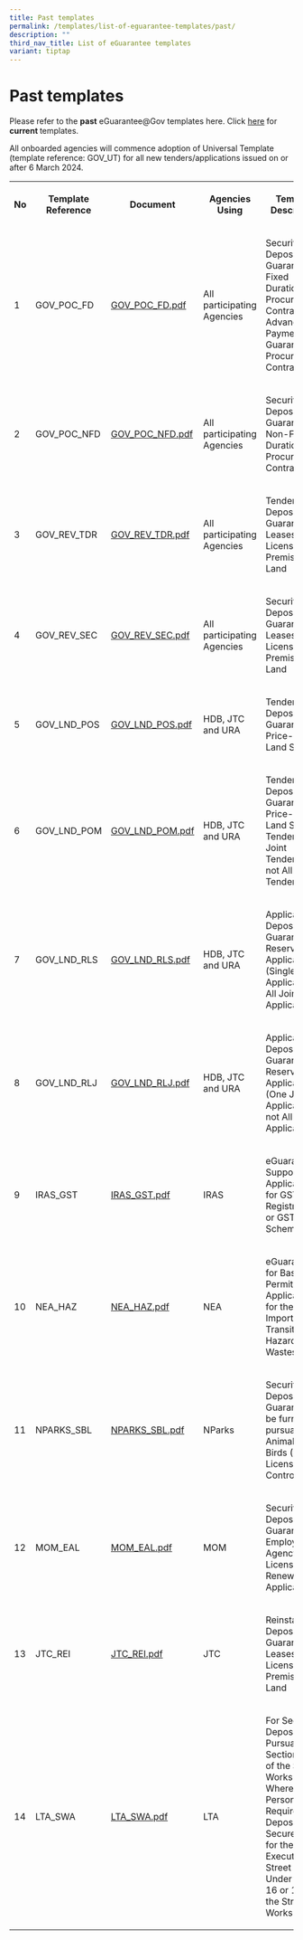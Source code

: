 ```yaml
---
title: Past templates
permalink: /templates/list-of-eguarantee-templates/past/
description: ""
third_nav_title: List of eGuarantee templates
variant: tiptap
---
```

<h1>Past templates</h1>
<p>Please refer to the <strong>past</strong> eGuarantee@Gov templates here.
Click <a href="/templates/list-of-eguarantee-templates/existing/" rel="noopener noreferrer nofollow" target="_blank">here</a> for <strong>current </strong>templates.</p>
<p>All onboarded agencies will commence adoption of Universal Template (template
reference: GOV_UT) for all new tenders/applications issued on or after
6 March 2024.</p>
<table>
<tbody>
<tr>
<th rowspan="1" colspan="1">
<p>No</p>
</th>
<th rowspan="1" colspan="1">
<p>Template Reference</p>
</th>
<th rowspan="1" colspan="1">
<p>Document</p>
</th>
<th rowspan="1" colspan="1">
<p>Agencies Using</p>
</th>
<th rowspan="1" colspan="1">
<p>Template Description</p>
</th>
</tr>
<tr>
<td rowspan="1" colspan="1">
<p>1</p>
</td>
<td rowspan="1" colspan="1">
<p>GOV_POC_FD</p>
</td>
<td rowspan="1" colspan="1">
<p><a href="/files/gov_poc_fd.pdf" rel="noopener noreferrer nofollow" target="_blank">GOV_POC_FD.pdf</a>
</p>
<p></p>
</td>
<td rowspan="1" colspan="1">
<p>All participating Agencies</p>
</td>
<td rowspan="1" colspan="1">
<p>Security Deposit Guarantee for Fixed Duration Procurement Contracts/ Advance
Payment Guarantee for Procurement Contracts</p>
</td>
</tr>
<tr>
<td rowspan="1" colspan="1">
<p>2</p>
</td>
<td rowspan="1" colspan="1">
<p>GOV_POC_NFD</p>
</td>
<td rowspan="1" colspan="1">
<p><a href="/files/gov_poc_nfd.pdf" rel="noopener noreferrer nofollow" target="_blank">GOV_POC_NFD.pdf</a>
</p>
</td>
<td rowspan="1" colspan="1">
<p>All participating Agencies</p>
</td>
<td rowspan="1" colspan="1">
<p>Security Deposit Guarantee for Non-Fixed Duration Procurement Contracts</p>
</td>
</tr>
<tr>
<td rowspan="1" colspan="1">
<p>3</p>
</td>
<td rowspan="1" colspan="1">
<p>GOV_REV_TDR</p>
</td>
<td rowspan="1" colspan="1">
<p><a href="/files/gov_rev_tdr.pdf" rel="noopener noreferrer nofollow" target="_blank">GOV_REV_TDR.pdf</a>
</p>
</td>
<td rowspan="1" colspan="1">
<p>All participating Agencies</p>
</td>
<td rowspan="1" colspan="1">
<p>Tender Deposit Guarantee for Leases or Licenses of Premises/ Land</p>
</td>
</tr>
<tr>
<td rowspan="1" colspan="1">
<p>4</p>
</td>
<td rowspan="1" colspan="1">
<p>GOV_REV_SEC</p>
</td>
<td rowspan="1" colspan="1">
<p><a href="/files/gov_rev_sec.pdf" rel="noopener noreferrer nofollow" target="_blank">GOV_REV_SEC.pdf</a>
</p>
</td>
<td rowspan="1" colspan="1">
<p>All participating Agencies</p>
</td>
<td rowspan="1" colspan="1">
<p>Security Deposit Guarantee for Leases or Licenses of Premises/ Land</p>
</td>
</tr>
<tr>
<td rowspan="1" colspan="1">
<p>5</p>
</td>
<td rowspan="1" colspan="1">
<p>GOV_LND_POS</p>
</td>
<td rowspan="1" colspan="1">
<p><a href="/files/gov_lnd_pos.pdf" rel="noopener noreferrer nofollow" target="_blank">GOV_LND_POS.pdf</a>
</p>
</td>
<td rowspan="1" colspan="1">
<p>HDB, JTC and URA</p>
</td>
<td rowspan="1" colspan="1">
<p>Tender Deposit Guarantee for Price-Only Land Sale</p>
</td>
</tr>
<tr>
<td rowspan="1" colspan="1">
<p>6</p>
</td>
<td rowspan="1" colspan="1">
<p>GOV_LND_POM</p>
</td>
<td rowspan="1" colspan="1">
<p><a href="/files/gov_lnd_pom.pdf" rel="noopener noreferrer nofollow" target="_blank">GOV_LND_POM.pdf</a>
</p>
</td>
<td rowspan="1" colspan="1">
<p>HDB, JTC and URA</p>
</td>
<td rowspan="1" colspan="1">
<p>Tender Deposit Guarantee for Price-Only Land Sale Tenders (One Joint Tenderers
but not All Joint Tenderers)</p>
</td>
</tr>
<tr>
<td rowspan="1" colspan="1">
<p>7</p>
</td>
<td rowspan="1" colspan="1">
<p>GOV_LND_RLS</p>
</td>
<td rowspan="1" colspan="1">
<p><a href="/files/gov_lnd_rls.pdf" rel="noopener noreferrer nofollow" target="_blank">GOV_LND_RLS.pdf</a>
</p>
</td>
<td rowspan="1" colspan="1">
<p>HDB, JTC and URA</p>
</td>
<td rowspan="1" colspan="1">
<p>Application Deposit Guarantee for Reserve List Applications (Single Applicant
or All Joint Applicants)</p>
</td>
</tr>
<tr>
<td rowspan="1" colspan="1">
<p>8</p>
</td>
<td rowspan="1" colspan="1">
<p>GOV_LND_RLJ</p>
</td>
<td rowspan="1" colspan="1">
<p><a href="/files/gov_lnd_rlj.pdf" rel="noopener noreferrer nofollow" target="_blank">GOV_LND_RLJ.pdf</a>
</p>
</td>
<td rowspan="1" colspan="1">
<p>HDB, JTC and URA</p>
</td>
<td rowspan="1" colspan="1">
<p>Application Deposit Guarantee for Reserve List Applications (One Joint
Applicant but not All Joint Applicants)</p>
</td>
</tr>
<tr>
<td rowspan="1" colspan="1">
<p>9</p>
</td>
<td rowspan="1" colspan="1">
<p>IRAS_GST</p>
</td>
<td rowspan="1" colspan="1">
<p><a href="/files/iras_gst.pdf" rel="noopener noreferrer nofollow" target="_blank">IRAS_GST.pdf</a>
</p>
</td>
<td rowspan="1" colspan="1">
<p>IRAS</p>
</td>
<td rowspan="1" colspan="1">
<p>eGuarantee to Support Applications for GST Registration or GST Schemes</p>
</td>
</tr>
<tr>
<td rowspan="1" colspan="1">
<p>10</p>
</td>
<td rowspan="1" colspan="1">
<p>NEA_HAZ</p>
</td>
<td rowspan="1" colspan="1">
<p><a href="/files/nea_haz.pdf" rel="noopener noreferrer nofollow" target="_blank">NEA_HAZ.pdf</a>
</p>
</td>
<td rowspan="1" colspan="1">
<p>NEA</p>
</td>
<td rowspan="1" colspan="1">
<p>eGuarantee for Basel Permit Application for the Export, Import and Transit
of Hazardous Wastes</p>
</td>
</tr>
<tr>
<td rowspan="1" colspan="1">
<p>11</p>
</td>
<td rowspan="1" colspan="1">
<p>NPARKS_SBL</p>
</td>
<td rowspan="1" colspan="1">
<p><a href="/files/nparks_sbl.pdf" rel="noopener noreferrer nofollow" target="_blank">NPARKS_SBL.pdf</a>
</p>
</td>
<td rowspan="1" colspan="1">
<p>NParks</p>
</td>
<td rowspan="1" colspan="1">
<p>Security Deposit Guarantee to be furnished pursuant to Animals and Birds
(Dog Licensing and Control) Rules</p>
</td>
</tr>
<tr>
<td rowspan="1" colspan="1">
<p>12</p>
</td>
<td rowspan="1" colspan="1">
<p>MOM_EAL</p>
</td>
<td rowspan="1" colspan="1">
<p><a href="/files/mom_eal.pdf" rel="noopener noreferrer nofollow" target="_blank">MOM_EAL.pdf</a>
</p>
</td>
<td rowspan="1" colspan="1">
<p>MOM</p>
</td>
<td rowspan="1" colspan="1">
<p>Security Deposit Guarantee for Employment Agency (EA) License New/ Renewal
Application</p>
</td>
</tr>
<tr>
<td rowspan="1" colspan="1">
<p>13</p>
</td>
<td rowspan="1" colspan="1">
<p>JTC_REI</p>
</td>
<td rowspan="1" colspan="1">
<p><a href="/files/jtc_rei.pdf" rel="noopener noreferrer nofollow" target="_blank">JTC_REI.pdf</a>
</p>
</td>
<td rowspan="1" colspan="1">
<p>JTC</p>
</td>
<td rowspan="1" colspan="1">
<p>Reinstatement Deposit Guarantee for Leases or Licenses of Premises/ Land</p>
</td>
</tr>
<tr>
<td rowspan="1" colspan="1">
<p>14</p>
</td>
<td rowspan="1" colspan="1">
<p>LTA_SWA</p>
</td>
<td rowspan="1" colspan="1">
<p><a href="/files/lta_swa.pdf" rel="noopener noreferrer nofollow" target="_blank">LTA_SWA.pdf</a>
</p>
</td>
<td rowspan="1" colspan="1">
<p>LTA</p>
</td>
<td rowspan="1" colspan="1">
<p>For Security Deposits Pursuant to Section 20(2) of the Street Works Act
Where a Person is Required to Deposit or Secure a Sum for the Execution
of Street Works Under Section 16 or 18 of the Street Works Act</p>
</td>
</tr>
</tbody>
</table>
<p></p>
<p></p>